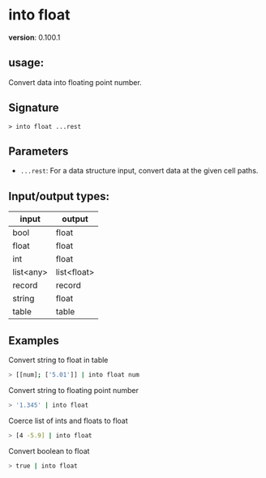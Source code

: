# into float

**version**: 0.100.1

## **usage**:

Convert data into floating point number.

## Signature

`> into float ...rest`

## Parameters

- `...rest`: For a data structure input, convert data at the given cell paths.

## Input/output types:

| input       | output        |
| ----------- | ------------- |
| bool        | float         |
| float       | float         |
| int         | float         |
| list\<any\> | list\<float\> |
| record      | record        |
| string      | float         |
| table       | table         |

## Examples

Convert string to float in table

```bash
> [[num]; ['5.01']] | into float num
```

Convert string to floating point number

```bash
> '1.345' | into float
```

Coerce list of ints and floats to float

```bash
> [4 -5.9] | into float
```

Convert boolean to float

```bash
> true | into float
```
